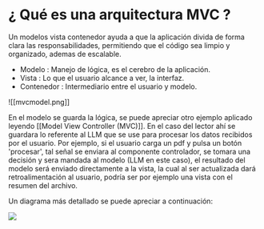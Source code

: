 # ¿ Qué es una arquitectura MVC ?

Un modelos vista contenedor ayuda a que la aplicación divida de forma clara las responsabilidades, permitiendo que el código sea limpio y organizado, ademas de escalable.

+ Modelo : Manejo de lógica, es el cerebro de la aplicación.
+ Vista : Lo que el usuario alcance a ver, la interfaz.
+ Contenedor : Intermediario entre el usuario y modelo. 



![[mvcmodel.png]]

En el modelo se guarda la lógica, se puede apreciar otro ejemplo aplicado leyendo [[Model View Controller (MVC)]]. En el caso del lector ahí se guardara lo referente al LLM que se use para procesar los datos recibidos por el usuario. 
Por ejemplo, si el usuario carga un pdf y pulsa un botón 'procesar', tal señal se enviara al componente controlador, se tomara una decisión y sera mandada al modelo (LLM en este caso), el resultado del modelo será enviado directamente a la vista, la cual al ser actualizada dará retroalimentación al usuario, podría ser por ejemplo una vista con el resumen del archivo.

Un diagrama más detallado se puede apreciar a continuación: 

![](https://documents.lucid.app/documents/a272a61b-39b4-47d6-936e-ae3572be56ed/pages/0_0?a=433&x=-2104&y=99&w=3753&h=634&store=1&accept=image%2F*&auth=LCA%207a9144e614cedc6f8fd44aeceda3c8f32ec18831cf942346ecb71607c76f793c-ts%3D1742575088)
